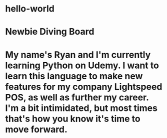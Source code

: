 # hello-world
# Newbie Diving Board
# My name's Ryan and I'm currently learning Python on Udemy. I want to learn this language to make new features for my company Lightspeed POS, as well as further my career. I'm a bit intimidated, but most times that's how you know it's time to move forward.
